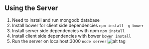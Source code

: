 
Using the Server
----------------
1. Need to install and run mongodb database
2. Install bower for client side dependencies `npm install -g bower`
3. Install server side dependencies with npm `npm install`
4. Install client side dependencies with bower `bower install`
5. Run the server on localhost:3000 `node server`
![alt tag](https://github.com/RattanPriya/bugTracker/blob/master/bugTracker.gif)
